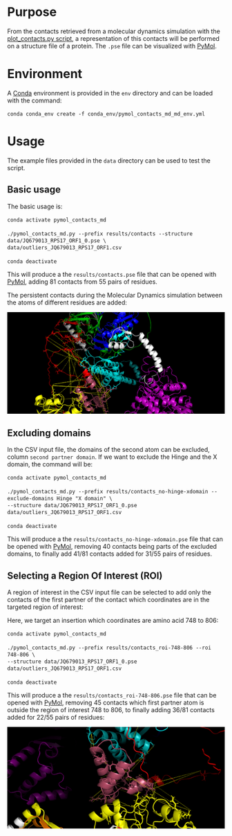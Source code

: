 # Purpose

From the contacts retrieved from a molecular dynamics simulation with the [plot_contacts.py script](https://github.com/njeanne/plot_contacts), a
representation of this contacts will be performed on a structure file of a protein. The `.pse` file can be visualized
with [PyMol](https://github.com/schrodinger/pymol-open-source).

# Environment

A [Conda](https://docs.conda.io/en/latest/) environment is provided in the `env` directory and can be loaded with the
command:
```shell
conda conda_env create -f conda_env/pymol_contacts_md_md_env.yml
```

# Usage

The example files provided in the `data` directory can be used to test the script.

## Basic usage

The basic usage is:
```shell
conda activate pymol_contacts_md

./pymol_contacts_md.py --prefix results/contacts --structure data/JQ679013_RPS17_ORF1_0.pse \
data/outliers_JQ679013_RPS17_ORF1.csv

conda deactivate
```
This will produce a the `results/contacts.pse` file that can be opened with [PyMol](https://github.com/schrodinger/pymol-open-source),
adding 81 contacts from 55 pairs of residues.

The persistent contacts during the Molecular Dynamics simulation between the atoms of different residues are added:

![contacts on the structure file](doc/_static/basic.png)

## Excluding domains

In the CSV input file, the domains of the second atom can be excluded, column `second partner domain`. If we want to
exclude the Hinge and the X domain, the command will be:
```shell
conda activate pymol_contacts_md

./pymol_contacts_md.py --prefix results/contacts_no-hinge-xdomain --exclude-domains Hinge "X domain" \
--structure data/JQ679013_RPS17_ORF1_0.pse data/outliers_JQ679013_RPS17_ORF1.csv

conda deactivate
```

This will produce a the `results/contacts_no-hinge-xdomain.pse` file that can be opened with
[PyMol](https://github.com/schrodinger/pymol-open-source), removing 40 contacts being parts of the excluded domains, to
finally add 41/81 contacts added for 31/55 pairs of residues.

## Selecting a Region Of Interest (ROI)

A region of interest in the CSV input file can be selected to add only the contacts of the first partner of the contact
which coordinates are in the targeted region of interest:

Here, we target an insertion which coordinates are amino acid 748 to 806:
```shell
conda activate pymol_contacts_md

./pymol_contacts_md.py --prefix results/contacts_roi-748-806 --roi 748-806 \
--structure data/JQ679013_RPS17_ORF1_0.pse data/outliers_JQ679013_RPS17_ORF1.csv

conda deactivate
```

This will produce a the `results/contacts_roi-748-806.pse` file that can be opened with
[PyMol](https://github.com/schrodinger/pymol-open-source), removing 45 contacts which first partner atom is outside the
region of interest 748 to 806, to finally adding 36/81 contacts added for 22/55 pairs of residues:

![contacts on the structure file](doc/_static/roi-748-806.png)
